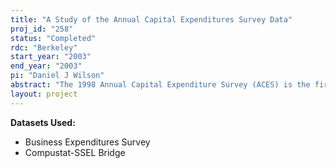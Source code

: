 ```yaml
---
title: "A Study of the Annual Capital Expenditures Survey Data"
proj_id: "258"
status: "Completed"
rdc: "Berkeley"
start_year: "2003"
end_year: "2003"
pi: "Daniel J Wilson"
abstract: "The 1998 Annual Capital Expenditure Survey (ACES) is the first micro-level data set to contain information of investment spending broken down into the actual types of capital goods in which firms invest. Part of this project, therefore, will simply be to document the investment behavior of firms in terms of their allocation of capital expenditures across types. In particular, how similar are firms’ investment distributions in total, within-industry, and between-industry. Such an analysis will help researchers determine how representative industry-level capital flows data are of firm-level behavior. I also propose to compare industry-level estimates of the investment distribution from the BEA to those implied by the ACES survey data. Both the documentation of investment patterns and the comparison of the implied industry-level investment distributions to those estimated by the BEA will help determine the value of collecting this detailed investment by type data in ACES and therefore will benefit the Census Bureau. The main purpose of this project, however, will be to measure the individual productivity contributions of various types of capital goods. A large body of empirical research has recently emerged that has found that IT investment, in particular, has a positive contribution to TFP above and beyond the contribution of total capital. The natural question, then, is: are there other capital types that also have “excess” productivity contributions? Matching ACES data to public financial data from Compustat, we can measure output, labor, materials, and total capital and thus construct a conventional measure of total factor productivity (TFP). We can then test for significant relationships between investment shares (i.e. investment in a particular capital types as a share of total investment) and TFP via regression analysis. The coefficients on the investment shares will identify the sign and the magnitude of the excess contributions of each capital type to productivity. This will be of great interest to researchers and decision-makers and therefore will help demonstrate the value of the ACES program."
layout: project
---
```


**Datasets Used:**

  - Business Expenditures Survey 
  - Compustat-SSEL Bridge 

